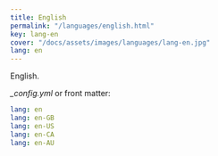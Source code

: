 ```yaml
---
title: English
permalink: "/languages/english.html"
key: lang-en
cover: "/docs/assets/images/languages/lang-en.jpg"
lang: en
---
```


English.

<!--more-->

*_config.yml* or front matter:

```yml
lang: en
lang: en-GB
lang: en-US
lang: en-CA
lang: en-AU
```
